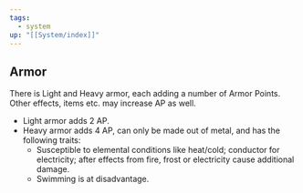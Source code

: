 ```yaml
---
tags:
  - system
up: "[[System/index]]"
---
```

## Armor

There is Light and Heavy armor, each adding a number of Armor Points. Other effects, items etc. may increase AP as well.

- Light armor adds 2 AP.
- Heavy armor adds 4 AP, can only be made out of metal, and has the following traits:
	- Susceptible to elemental conditions like heat/cold; conductor for electricity; after effects from fire, frost or electricity cause additional damage.
	- Swimming is at disadvantage.
